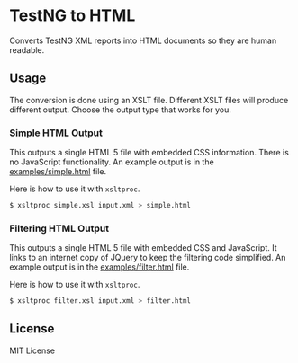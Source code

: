 # TestNG to HTML

Converts TestNG XML reports into HTML documents so they are human readable.

## Usage

The conversion is done using an XSLT file. Different XSLT files will produce different output. Choose the output type that works for you.

### Simple HTML Output

This outputs a single HTML 5 file with embedded CSS information. There is no JavaScript functionality. An example output is in the [examples/simple.html](examples/simple.html) file.

Here is how to use it with `xsltproc`.

```sh
$ xsltproc simple.xsl input.xml > simple.html
```

### Filtering HTML Output

This outputs a single HTML 5 file with embedded CSS and JavaScript. It links to an internet copy of JQuery to keep the filtering code simplified. An example output is in the [examples/filter.html](examples/filter.html) file.

Here is how to use it with `xsltproc`.

```sh
$ xsltproc filter.xsl input.xml > filter.html
```

## License

MIT License

